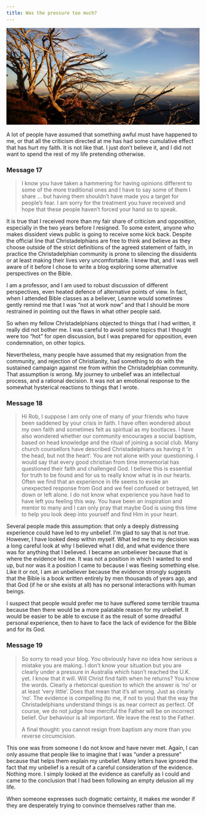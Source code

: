 ```yaml
---
title: Was the pressure too much?
---
```


![](buffalotree.resized.jpg)

A lot of people have assumed that something awful must have happened to me, or that all the criticism directed at me has had some cumulative effect that has hurt my faith. It is not like that. I just don’t believe it, and I did not want to spend the rest of my life pretending otherwise.


### Message 17




<blockquote>I know you have taken a hammering for having opinions different to some of the more traditional ones and I have to say some of them I share … but having them shouldn’t have made you a target for people’s fear. I am sorry for the treatment you have received and hope that these people haven’t forced your hand so to speak.</blockquote>


It is true that I received more than my fair share of criticism and opposition, especially in the two years before I resigned. To some extent, anyone who makes dissident views public is going to receive some kick back. Despite the official line that Christadelphians are free to think and believe as they choose outside of the strict definitions of the agreed statement of faith, in practice the Christadelphian community is prone to silencing the dissidents or at least making their lives very uncomfortable. I knew that, and I was well aware of it before I chose to write a blog exploring some alternative perspectives on the Bible.

I am a professor, and I am used to robust discussion of different perspectives, even heated defence of alternative points of view. In fact, when I attended Bible classes as a believer, Leanne would sometimes gently remind me that I was “not at work now” and that I should be more restrained in pointing out the flaws in what other people said.

So when my fellow Christadelphians objected to things that I had written, it really did not bother me. I was careful to avoid some topics that I thought were too “hot” for open discussion, but I was prepared for opposition, even condemnation, on other topics.

Nevertheless, many people have assumed that my resignation from the community, and rejection of Christianity, had something to do with the sustained campaign against me from within the Christadelphian community. That assumption is wrong. My journey to unbelief was an intellectual process, and a rational decision. It was not an emotional response to the somewhat hysterical reactions to things that I wrote.


### Message 18




<blockquote>Hi Rob, I suppose I am only one of many of your friends who have been saddened by your crisis in faith. I have often wondered about my own faith and sometimes felt as spiritual as my bootlaces. I have also wondered whether our community encourages a social baptism, based on head knowledge and the ritual of joining a social club. Many church counsellors have described Christadelphians as having it ‘in the head, but not the heart’. You are not alone with your questioning. I would say that every good christian from time immemorial has questioned their faith and challenged God. I believe this is essential for truth to be found and for us to really know what is in our hearts. Often we find that an experience in life seems to evoke an unexpected response from God and we feel confused or betrayed, let down or left alone. I do not know what experience you have had to have left you feeling this way. You have been an inspiration and mentor to many and I can only pray that maybe God is using this time to help you look deep into yourself and find Him in your heart.</blockquote>


Several people made this assumption: that only a deeply distressing experience could have led to my unbelief. I’m glad to say that is not true. However, I have looked deep within myself. What led me to my decision was a long careful look at why I believed what I did, and what evidence there was for anything that I believed. I became an unbeliever because that is where the evidence led me. It was not a position in which I wanted to end up, but nor was it a position I came to because I was fleeing something else. Like it or not, I am an unbeliever because the evidence strongly suggests that the Bible is a book written entirely by men thousands of years ago, and that God (if he or she exists at all) has no personal interactions with human beings.

I suspect that people would prefer me to have suffered some terrible trauma because then there would be a more palatable reason for my unbelief. It would be easier to be able to excuse it as the result of some dreadful personal experience, then to have to face the lack of evidence for the Bible and for its God.


### Message 19




<blockquote><p>So sorry to read your blog. You obviously have no idea how serious a mistake you are making. I don’t know your situation but you are clearly under a pressure in Australia which hasn’t reached the U.K. yet. I know that it will. Will Christ find faith when he returns? You know the words. Clearly a rhetorical question to which the answer is ‘no’ or at least ‘very little’. Does that mean that it’s all wrong. Just as clearly ‘no’. The evidence is compelling (to me, if not to you) that the way the Christadelphians understand things is as near correct as perfect. Of course, we do not judge how merciful the Father will be on incorrect belief. Our behaviour is all important. We leave the rest to the Father.</p>

<p>A final thought: you cannot resign from baptism any more than you reverse circumcision.</p></blockquote>


This one was from someone I do not know and have never met. Again, I can only assume that people like to imagine that I was “under a pressure” because that helps them explain my unbelief. Many letters have ignored the fact that my unbelief is a result of a careful consideration of the evidence. Nothing more. I simply looked at the evidence as carefully as I could and came to the conclusion that I had been following an empty delusion all my life.

When someone expresses such dogmatic certainty, it makes me wonder if they are desperately trying to convince themselves rather than me.
